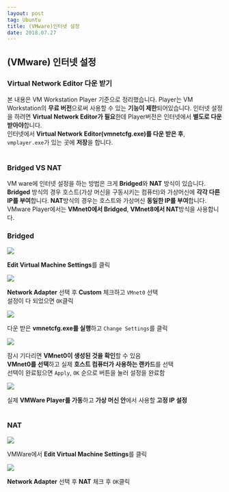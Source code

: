 ```yaml
---
layout: post 
tag: Ubuntu
title: (VMware)인터넷 설정
date: 2018.07.27
---
```


## (VMware) 인터넷 설정  
### Virtual Network Editor 다운 받기  
본 내용은 VM Workstation Player 기준으로 정리했습니다. Player는 VM Workstation의 **무료 버전**으로써 사용할 수 있는 **기능이 제한**되어있습니다. 인터넷 설정을 하려면 **Virtual Network Editor가 필요**한데 Player버전은 인터넷에서 **별도로 다운 받아야**합니다.  
인터넷에서 **Virtual Network Editor(vmnetcfg.exe)를 다운 받은 후**, `vmplayer.exe`가 있는 곳에 **저장**을 합니다.  
<br>
### Bridged VS NAT  
VM ware에 인터넷 설정을 하는 방법은 크게 **Bridged**와 **NAT** 방식이 있습니다. **Bridged** 방식의 경우 호스트(가상 머신을 구동시키는 컴퓨터)와 가상머신에 **각각 다른 IP를 부여**합니다. **NAT**방식의 경우는 호스트와 가상머신 **동일한 IP를 부여**합니다.  
VMware Player에서는 **VMnet0에서 Bridged**, **VMnet8에서 NAT**방식을 사용합니다.
<br>
### Bridged  

<img src="{{site.url}}/images/vM_인터넷_설정1.jpg?raw=true">  

**Edit Virtual Machine Settings**를 클릭  

<img src="{{site.url}}/images/vM_인터넷_설정2.jpg?raw=true">  

**Network Adapter** 선택 후 **Custom** 체크하고 `VMnet0` 선택  
설정이 다 되었으면 `OK`클릭  

<img src="{{site.url}}/images/vM_인터넷_설정3.jpg?raw=true">  

다운 받은 **vmnetcfg.exe를 실행**하고 `Change Settings`를 클릭  

<img src="{{site.url}}/images/vM_인터넷_설정4.jpg?raw=true">  

잠시 기다리면 **VMnet0이 생성된 것을 확인**할 수 있음  
**VMnet0를 선택**하고 실제 **호스트 컴퓨터가 사용하는 랜카드**를 선택  
선택이 완료됬으면 `Apply`, `OK` 순으로 버튼을 눌러 설정을 완료함  

<img src="{{site.url}}/images/vM_인터넷_설정5.jpg?raw=true">  

실제 **VMWare Player를 가동**하고 **가상 머신 안**에서 사용할 **고정 IP 설정**  
<br>
### NAT  

<img src="{{site.url}}/images/vM_인터넷_설정1.jpg?raw=true">  

VMWare에서 **Edit Virtual Machine Settings**를 클릭  

<img src="{{site.url}}/images/vM_인터넷_설정7.jpg?raw=true">  

**Network Adapter** 선택 후 **NAT** 체크 후 `OK`클릭  